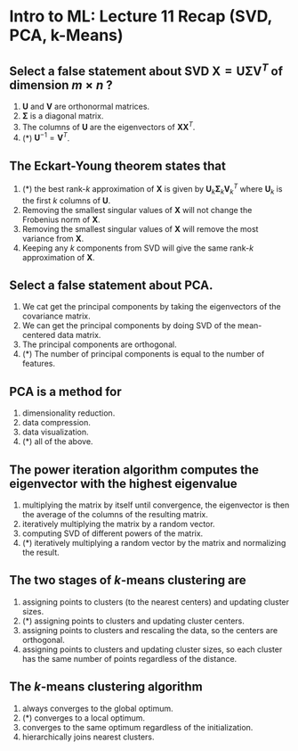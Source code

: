 # Intro to ML: Lecture 11 Recap (SVD, PCA, k-Means)

## Select a **false** statement about SVD $\boldsymbol X = \boldsymbol U \boldsymbol \Sigma \boldsymbol V^T$ of dimension $m \times n$ ?

1. $\boldsymbol U$ and $\boldsymbol V$ are orthonormal matrices.
2. $\boldsymbol \Sigma$ is a diagonal matrix.
3. The columns of $\boldsymbol U$ are the eigenvectors of $\boldsymbol X \boldsymbol X^T$.
4. (*) $\boldsymbol U^{-1} = \boldsymbol V^T$.


## The Eckart-Young theorem states that

1. (*) the best rank-$k$ approximation of $\boldsymbol X$ is given by $\boldsymbol U_k \boldsymbol \Sigma_k \boldsymbol V_k^T$ where $\boldsymbol U_k$ is the first $k$ columns of $\boldsymbol U$.
2. Removing the smallest singular values of $\boldsymbol X$ will not change the Frobenius norm of $\boldsymbol X$.
3. Removing the smallest singular values of $\boldsymbol X$ will remove the most variance from $\boldsymbol X$.
4. Keeping any $k$ components from SVD will give the same rank-$k$ approximation of $\boldsymbol X$.


## Select a **false** statement about PCA.

1. We cat get the principal components by taking the eigenvectors of the covariance matrix.
2. We can get the principal components by doing SVD of the mean-centered data matrix.
3. The principal components are orthogonal.
4. (*) The number of principal components is equal to the number of features.


## PCA is a method for

1. dimensionality reduction.
2. data compression.
3. data visualization.
4. (*) all of the above.


## The power iteration algorithm computes the eigenvector with the highest eigenvalue

1. multiplying the matrix by itself until convergence, the eigenvector is then the average of the columns of the resulting matrix.
2. iteratively multiplying the matrix by a random vector.
3. computing SVD of different powers of the matrix.
4. (*) iteratively multiplying a random vector by the matrix and normalizing the result.


## The two stages of $k$-means clustering are

1. assigning points to clusters (to the nearest centers) and updating cluster sizes.
2. (*) assigning points to clusters and updating cluster centers.
3. assigning points to clusters and rescaling the data, so the centers are orthogonal.
4. assigning points to clusters and updating cluster sizes, so each cluster has the same number of points regardless of the distance.


## The $k$-means clustering algorithm

1. always converges to the global optimum.
2. (*) converges to a local optimum.
3. converges to the same optimum regardless of the initialization.
4. hierarchically joins nearest clusters.


